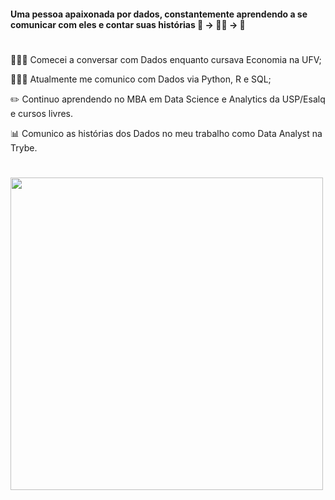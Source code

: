 #### Uma pessoa apaixonada por dados, constantemente aprendendo a se comunicar com eles e contar suas histórias 🎲 → 👩🏼 → 📝
#
👩🏼‍🎓 Comecei a conversar com Dados enquanto cursava Economia na UFV;
 
👩🏼‍💻 Atualmente me comunico com Dados via Python, R e SQL;
 
✏️ Continuo aprendendo no MBA em Data Science e Analytics da USP/Esalq e cursos livres.
 
📊 Comunico as histórias dos Dados no meu trabalho como Data Analyst na Trybe.
#
<img src="https://user-images.githubusercontent.com/56726744/137952933-ba2d474f-c416-418b-bdb5-1380f88242e7.png" width="500" height="500" />
